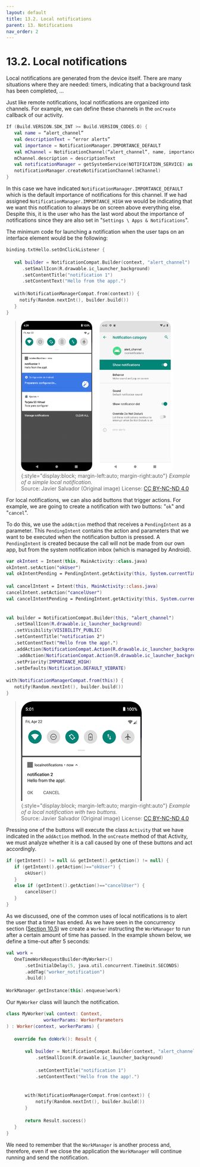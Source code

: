 ```yaml
---
layout: default
title: 13.2. Local notifications
parent: 13. Notifications
nav_order: 2
---
```


# 13.2. Local notifications

Local notifications are generated from the device itself. There are many situations where they are needed: timers, indicating that a background task has been completed, ...

Just like remote notifications, local notifications are organized into channels. For example, we can define these channels in the `onCreate` callback of our activity.

```kotlin
If (Build.VERSION.SDK_INT >= Build.VERSION_CODES.O) {
   val name = “alert_channel”
   val descriptionText = “error alerts”
   val importance = NotificationManager.IMPORTANCE_DEFAULT
   val mChannel = NotificationChannel(“alert_channel”, name, importance)
   mChannel.description = descriptionText
   val notificationManager = getSystemService(NOTIFICATION_SERVICE) as NotificationManager
   notificationManager.createNotificationChannel(mChannel)
}
```

In this case we have indicated `NotificationManager.IMPORTANCE_DEFAULT` which is the default importance of notifications for this channel. If we had assigned  `NotificationManager.IMPORTANCE_HIGH` we would be indicating that we want this notification to always be on screen above everything else. Despite this, it is the user who has the last word about the importance of notifications since they are also set in "`Settings \ Apps & Notifications`".

The minimum code for launching a notification when the user taps on an interface element would be the following:

```kotlin
binding.txtHello.setOnClickListener {

   val builder = NotificationCompat.Builder(context, "alert_channel")
      .setSmallIcon(R.drawable.ic_launcher_background)
      .setContentTitle("notification 1")
      .setContentText("Hello from the app!.")

   with(NotificationManagerCompat.from(context)) {
     notify(Random.nextInt(), builder.build())
   }
}
```

> ![Example of a simple local notification.](/images/13/local-notification.png){:style="display:block; margin-left:auto; margin-right:auto"}
> *Example of a simple local notification.*  
> Source: Javier Salvador (Original image) License: [CC BY-NC-ND 4.0](https://creativecommons.org/licenses/by-nc-nd/4.0/)

For local notifications, we can also add buttons that trigger actions. For example, we are going to create a notification with two buttons: "`ok`" and "`cancel`".  

To do this, we use the `addAction` method that receives a `PendingIntent` as a parameter. This `PendingIntent` contains the action and parameters that we want to be executed when the notification button is pressed.  A `PendingIntent` is created because the call will not be made from our own app, but from the system notification inbox (which is managed by Android).

```kotlin
var okIntent = Intent(this, MainActivity::class.java)
okIntent.setAction("okUser")
val okIntentPending = PendingIntent.getActivity(this, System.currentTimeMillis().toInt(), okIntent, 0)

val cancelIntent = Intent(this, MainActivity::class.java)
cancelIntent.setAction("cancelUser")
val cancelIntentPending = PendingIntent.getActivity(this, System.currentTimeMillis().toInt(), cancelIntent, 0)


val builder = NotificationCompat.Builder(this, "alert_channel")
   .setSmallIcon(R.drawable.ic_launcher_background)
   .setVisibility(VISIBILITY_PUBLIC)
   .setContentTitle("notification 2")
   .setContentText("Hello from the app!.")
   .addAction(NotificationCompat.Action(R.drawable.ic_launcher_background, "Ok",okIntentPending))
    .addAction(NotificationCompat.Action(R.drawable.ic_launcher_background, "Cancel", cancelIntentPending))
   .setPriority(IMPORTANCE_HIGH)
   .setDefaults(Notification.DEFAULT_VIBRATE)

with(NotificationManagerCompat.from(this)) {
   notify(Random.nextInt(), builder.build())
}
```

> ![Example of a local notification with two buttons.](/images/13/local-two-buttons.png){:style="display:block; margin-left:auto; margin-right:auto"}
> *Example of a local notification with two buttons.*  
> Source: Javier Salvador (Original image) License: [CC BY-NC-ND 4.0](https://creativecommons.org/licenses/by-nc-nd/4.0/)

Pressing one of the buttons will execute the class `Activity` that we have indicated in the  `addAction` method. In the `onCreate` method of that Activity, we must analyze whether it is a call caused by one of these buttons and act accordingly.

```kotlin
if (getIntent() != null && getIntent().getAction() != null) {
   if (getIntent().getAction()=="okUser") {
       okUser()
   }
   else if (getIntent().getAction()=="cancelUser") {
       cancelUser()
   }
}
```

As we discussed, one of the common uses of local notifications is to alert the user that a timer has ended. As we have seen in the concurrency section ([Section 10.5](/content/10/05-workmanager)) we create a `Worker` instructing the `WorkManager` to run after a certain amount of time has passed. In the example shown below, we define a time-out after 5 seconds:

```kotlin
val work =
   OneTimeWorkRequestBuilder<MyWorker>()
       .setInitialDelay(5, java.util.concurrent.TimeUnit.SECONDS)
       .addTag("worker_notification")
       .build()

WorkManager.getInstance(this).enqueue(work)
```

Our `MyWorker` class will launch the notification.


```kotlin
class MyWorker(val context: Context,
              workerParams: WorkerParameters
) : Worker(context, workerParams) {

   override fun doWork(): Result {

       val builder = NotificationCompat.Builder(context, "alert_channel")
           .setSmallIcon(R.drawable.ic_launcher_background)

           .setContentTitle("notification 1")
           .setContentText("Hello from the app!.")


       with(NotificationManagerCompat.from(context)) {
           notify(Random.nextInt(), builder.build())
       }

       return Result.success()
   }
}
```

We need to remember that the `WorkManager` is another process and, therefore, even if we close the application the `WorkManager` will continue running and send the notification.